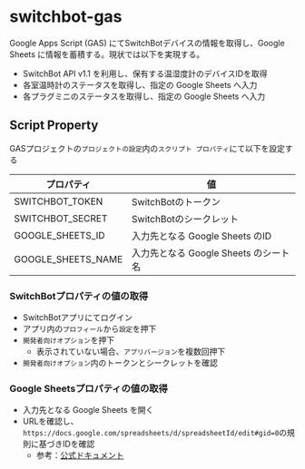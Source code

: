 # switchbot-gas

Google Apps Script (GAS) にてSwitchBotデバイスの情報を取得し、Google Sheets に情報を蓄積する。現状では以下を実現する。

* SwitchBot API v1.1 を利用し、保有する温湿度計のデバイスIDを取得
* 各室温時計のステータスを取得し、指定の Google Sheets へ入力
* 各プラグミニのステータスを取得し、指定の Google Sheets へ入力

## Script Property

GASプロジェクトの`プロジェクトの設定`内の`スクリプト プロパティ`にて以下を設定する

| プロパティ | 値 | 
| ---- | ---- |
| SWITCHBOT_TOKEN | SwitchBotのトークン |
| SWITCHBOT_SECRET | SwitchBotのシークレット |
| GOOGLE_SHEETS_ID | 入力先となる Google Sheets のID |
| GOOGLE_SHEETS_NAME | 入力先となる Google Sheets のシート名 |

### SwitchBotプロパティの値の取得

* SwitchBotアプリにてログイン
* アプリ内の`プロフィール`から`設定`を押下
* `開発者向けオプション`を押下
  * 表示されていない場合、`アプリバージョン`を複数回押下
* `開発者向けオプション`内のトークンとシークレットを確認

### Google Sheetsプロパティの値の取得

* 入力先となる Google Sheets を開く
* URLを確認し、`https://docs.google.com/spreadsheets/d/spreadsheetId/edit#gid=0`の規則に基づきIDを確認
  * 参考：[公式ドキュメント](https://developers.google.com/sheets/api/guides/concepts?hl=ja)